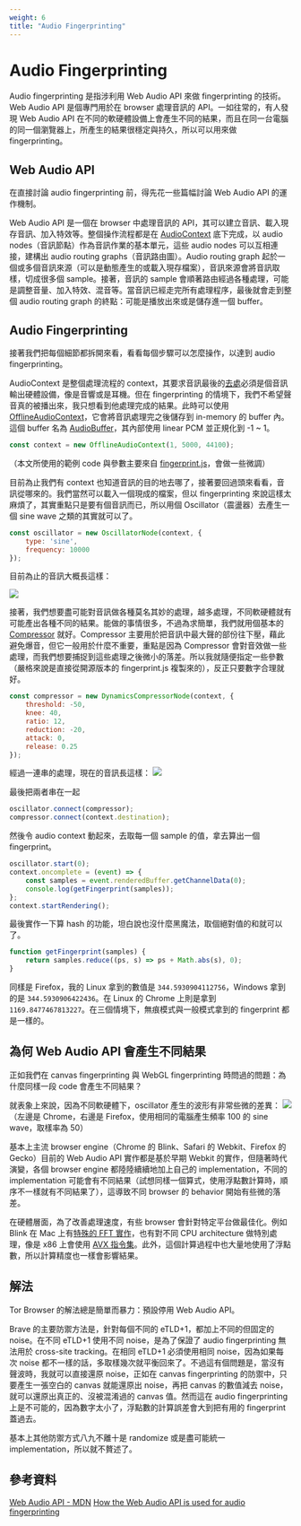 ```yaml
---
weight: 6
title: "Audio Fingerprinting"
---
```


# Audio Fingerprinting
Audio fingerprinting 是指涉利用 Web Audio API 來做 fingerprinting 的技術。Web Audio API 是個專門用於在 browser 處理音訊的 API。一如往常的，有人發現 Web Audio API 在不同的軟硬體設備上會產生不同的結果，而且在同一台電腦的同一個瀏覽器上，所產生的結果很穩定與持久，所以可以用來做 fingerprinting。

## Web Audio API
在直接討論 audio fingerprinting 前，得先花一些篇幅討論 Web Audio API 的運作機制。

Web Audio API 是一個在 browser 中處理音訊的 API，其可以建立音訊、載入現存音訊、加入特效等。整個操作流程都是在 [AudioContext](https://developer.mozilla.org/en-US/docs/Web/API/AudioContext) 底下完成，以 audio nodes（音訊節點）作為音訊作業的基本單元，這些 audio nodes 可以互相連接，建構出 audio routing graphs（音訊路由圖）。Audio routing graph 起於一個或多個音訊來源（可以是動態產生的或載入現存檔案），音訊來源會將音訊取樣，切成很多個 sample。接著，音訊的 sample 會順著路由經過各種處理，可能是調整音量、加入特效、混音等。當音訊已經走完所有處理程序，最後就會走到整個 audio routing graph 的終點：可能是播放出來或是儲存進一個 buffer。

## Audio Fingerprinting
接著我們把每個細節都拆開來看，看看每個步驟可以怎麼操作，以達到 audio fingerprinting。

AudioContext 是整個處理流程的 context，其要求音訊最後的[去處](https://developer.mozilla.org/en-US/docs/Web/API/BaseAudioContext/destination)必須是個音訊輸出硬體設備，像是音響或是耳機。但在 fingerprinting 的情境下，我們不希望聲音真的被播出來，我只想看到他處理完成的結果。此時可以使用 [OfflineAudioContext](https://developer.mozilla.org/en-US/docs/Web/API/OfflineAudioContext)，它會將音訊處理完之後儲存到 in-memory 的 buffer 內。這個 buffer 名為 [AudioBuffer](https://developer.mozilla.org/en-US/docs/Web/API/AudioBuffer)，其內部使用 linear PCM 並正規化到 -1 ~ 1。

```javascript
const context = new OfflineAudioContext(1, 5000, 44100);
```
（本文所使用的範例 code 與參數主要來自 [fingerprint.js](https://github.com/fingerprintjs/fingerprintjs/blob/3201a7d61bb4df2816c226d8364cc98bb4235e59/src/sources/audio.ts)，會做一些微調）

目前為止我們有 context 也知道音訊的目的地去哪了，接著要回過頭來看看，音訊從哪來的。我們當然可以載入一個現成的檔案，但以 fingerprinting 來說這樣太麻煩了，其實重點只是要有個音訊而已，所以用個 Oscillator（震盪器）去產生一個 sine wave 之類的其實就可以了。

```javascript
const oscillator = new OscillatorNode(context, {
	type: 'sine',
	frequency: 10000
});
```

目前為止的音訊大概長這樣：

![](/images/audio-before.png)

接著，我們想要盡可能對音訊做各種莫名其妙的處理，越多處理，不同軟硬體就有可能產出各種不同的結果。能做的事情很多，不過為求簡單，我們就用個基本的 [Compressor](https://developer.mozilla.org/en-US/docs/Web/API/BaseAudioContext/createDynamicsCompressor) 就好。Compressor 主要用於把音訊中最大聲的部份往下壓，藉此避免爆音，但它一般用於什麼不重要，重點是因為 Compressor 會對音效做一些處理，而我們想要捕捉到這些處理之後微小的落差。所以我就隨便指定一些參數（嚴格來說是直接從開源版本的 fingerprint.js 複製來的），反正只要數字合理就好。

```javascript
const compressor = new DynamicsCompressorNode(context, {
	threshold: -50,
	knee: 40,
	ratio: 12,
	reduction: -20,
	attack: 0,
	release: 0.25
});
```

經過一連串的處理，現在的音訊長這樣：
![](/images/audio-after.png)

最後把兩者串在一起
```javascript
oscillator.connect(compressor);
compressor.connect(context.destination);
```

然後令 audio context 動起來，去取每一個 sample 的值，拿去算出一個 fingerprint。

```javascript
oscillator.start(0);
context.oncomplete = (event) => {
	const samples = event.renderedBuffer.getChannelData(0);
	console.log(getFingerprint(samples));
};
context.startRendering();
```

最後實作一下算 hash 的功能，坦白說也沒什麼黑魔法，取個絕對值的和就可以了。
```javascript
function getFingerprint(samples) {
	return samples.reduce((ps, s) => ps + Math.abs(s), 0);
}
```

同樣是 Firefox，我的 Linux 拿到的數值是 `344.5930904112756`，Windows 拿到的是 `344.5930906422436`。在 Linux 的 Chrome 上則是拿到 `1169.8477467813227`。在三個情境下，無痕模式與一般模式拿到的 fingerprint 都是一樣的。

## 為何 Web Audio API 會產生不同結果
正如我們在 canvas fingerprinting 與 WebGL fingerprinting 時問過的問題：為什麼同樣一段 code 會產生不同結果？

就表象上來說，因為不同軟硬體下，oscillator 產生的波形有非常些微的差異：
![](/images/oscillator-sample.png)
（左邊是 Chrome，右邊是 Firefox，使用相同的電腦產生頻率 100 的 sine wave，取樣率為 50）

基本上主流 browser engine（Chrome 的 Blink、Safari 的 Webkit、Firefox 的 Gecko）目前的 Web Audio API 實作都是基於早期 Webkit 的實作，但隨著時代演變，各個 browser engine 都陸陸續續地加上自己的 implementation，不同的 implementation 可能會有不同結果（試想同樣一個算式，使用浮點數計算時，順序不一樣就有不同結果了），這導致不同 browser 的 behavior 開始有些微的落差。

在硬體層面，為了改善處理速度，有些 browser 會針對特定平台做最佳化。例如 Blink 在 Mac 上有[特殊的 FFT 實作](https://github.com/chromium/chromium/blob/55d9bda1b972b1488b1bb202e01a7ef7b6fff937/third_party/blink/renderer/platform/audio/mac/fft_frame_mac.cc)，也有對不同 CPU architecture 做特別處理，像是 x86 上會使用 [AVX 指令集](https://github.com/chromium/chromium/blob/55d9bda1b972b1488b1bb202e01a7ef7b6fff937/third_party/blink/renderer/platform/audio/cpu/x86/vector_math_avx.cc)。此外，這個計算過程中也大量地使用了浮點數，所以計算精度也一樣會影響結果。

## 解法
Tor Browser 的解法總是簡單而暴力：預設停用 Web Audio API。

Brave 的主要防禦方法是，針對每個不同的 eTLD+1，都加上不同的但固定的 noise。在不同 eTLD+1 使用不同 noise，是為了保證了 audio fingerprinting 無法用於 cross-site tracking。在相同 eTLD+1 必須使用相同 noise，因為如果每次 noise 都不一樣的話，多取樣幾次就平衡回來了。不過這有個問題是，當沒有聲波時，我就可以直接還原 noise，正如在 canvas fingerprinting 的防禦中，只要產生一張空白的 canvas 就能還原出 noise，再把 canvas 的數值減去 noise，就可以還原出真正的、沒被混淆過的 canvas 值。然而這在 audio fingerprinting 上是不可能的，因為數字太小了，浮點數的計算誤差會大到把有用的 fingerprint 蓋過去。

基本上其他防禦方式八九不離十是 randomize 或是盡可能統一 implementation，所以就不贅述了。

## 參考資料
[Web Audio API - MDN](https://developer.mozilla.org/en-US/docs/Web/API/Web_Audio_API)
[How the Web Audio API is used for audio fingerprinting](https://fingerprint.com/blog/audio-fingerprinting/)